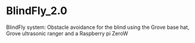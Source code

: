 # BlindFly_2.0
BlindFly system: Obstacle avoidance for the blind using the Grove base hat, Grove ultrasonic ranger and a Raspberry pi ZeroW
